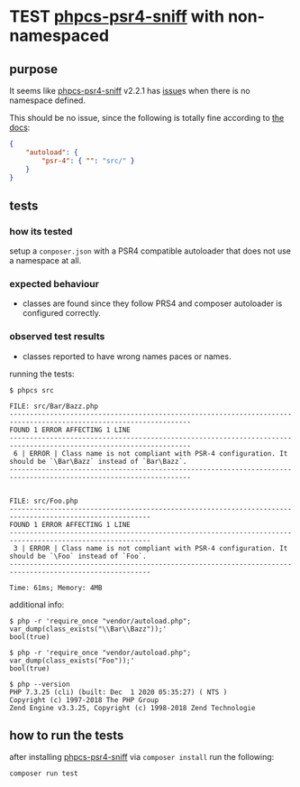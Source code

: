 # TEST [phpcs-psr4-sniff] with non-namespaced

## purpose
It seems like [phpcs-psr4-sniff] v2.2.1 has [issue]s
when there is no namespace defined.

This should be no issue, since the following is totally fine
according to [the docs](https://getcomposer.org/doc/04-schema.md#psr-4):
```json
{
    "autoload": {
        "psr-4": { "": "src/" }
    }
}
```

## tests

### how its tested

setup a `conposer.json` with a PSR4 compatible autoloader
that does not use a namespace at all.

### expected behaviour

* classes are found since they follow PRS4 and composer autoloader is configured correctly.

### observed test results

* classes reported to have wrong names paces or names.

running the tests:

```
$ phpcs src

FILE: src/Bar/Bazz.php
-------------------------------------------------------------------------------------------------------------------
FOUND 1 ERROR AFFECTING 1 LINE
-------------------------------------------------------------------------------------------------------------------
 6 | ERROR | Class name is not compliant with PSR-4 configuration. It should be `\Bar\Bazz` instead of `Bar\Bazz`.
-------------------------------------------------------------------------------------------------------------------


FILE: src/Foo.php
---------------------------------------------------------------------------------------------------------
FOUND 1 ERROR AFFECTING 1 LINE
---------------------------------------------------------------------------------------------------------
 3 | ERROR | Class name is not compliant with PSR-4 configuration. It should be `\Foo` instead of `Foo`.
---------------------------------------------------------------------------------------------------------

Time: 61ms; Memory: 4MB
```

additional info:

```
$ php -r 'require_once "vendor/autoload.php"; var_dump(class_exists("\\Bar\\Bazz"));'
bool(true)
```

```
$ php -r 'require_once "vendor/autoload.php"; var_dump(class_exists("Foo"));'
bool(true)
```

```
$ php --version
PHP 7.3.25 (cli) (built: Dec  1 2020 05:35:27) ( NTS )
Copyright (c) 1997-2018 The PHP Group
Zend Engine v3.3.25, Copyright (c) 1998-2018 Zend Technologie
```

## how to run the tests

after installing [phpcs-psr4-sniff] via `composer install` run the following:

```shell script
composer run test
```

[phpcs-psr4-sniff]: https://packagist.org/packages/suin/phpcs-psr4-sniff
[issue]: https://github.com/suin/php/issues/4
